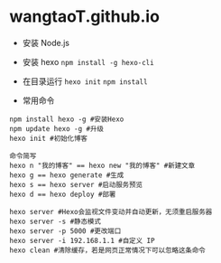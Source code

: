 # wangtaoT.github.io

- 安装 Node.js
- 安装 hexo
`npm install -g hexo-cli`

- 在目录运行 
`hexo init`
`npm install`

- 常用命令

```
npm install hexo -g #安装Hexo
npm update hexo -g #升级
hexo init #初始化博客

命令简写
hexo n "我的博客" == hexo new "我的博客" #新建文章
hexo g == hexo generate #生成
hexo s == hexo server #启动服务预览
hexo d == hexo deploy #部署

hexo server #Hexo会监视文件变动并自动更新，无须重启服务器
hexo server -s #静态模式
hexo server -p 5000 #更改端口
hexo server -i 192.168.1.1 #自定义 IP
hexo clean #清除缓存，若是网页正常情况下可以忽略这条命令
```
